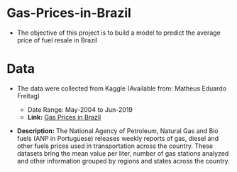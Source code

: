 # Gas-Prices-in-Brazil
 - The objective of this project is to build a model to predict the average price of fuel resale in Brazil

# Data
- The data were collected from Kaggle (Available from: Matheus Eduardo Freitag)
  - Date Range: May-2004 to Jun-2019
  - **Link:** <a href="https://www.kaggle.com/matheusfreitag/gas-prices-in-brazil">Gas Prices in Brazil</a>
  
- **Description:** The National Agency of Petroleum, Natural Gas and Bio fuels (ANP in Portuguese) releases weekly reports of gas, diesel and other fuels prices used in transportation across the country. These datasets bring the mean value per liter, number of gas stations analyzed and other information grouped by regions and states across the country.
